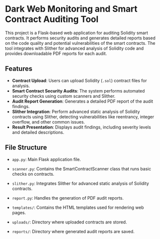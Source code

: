# Dark Web Monitoring and Smart Contract Auditing Tool

This project is a Flask-based web application for auditing Solidity smart contracts. It performs security audits and generates detailed reports based on the code quality and potential vulnerabilities of the smart contracts. The tool integrates with Slither for advanced analysis of Solidity code and provides downloadable PDF reports for each audit.

## Features

- **Contract Upload**: Users can upload Solidity (`.sol`) contract files for analysis.
- **Smart Contract Security Audits**: The system performs automated security checks using custom scanners and Slither.
- **Audit Report Generation**: Generates a detailed PDF report of the audit findings.
- **Slither Integration**: Perform advanced static analysis of Solidity contracts using Slither, detecting vulnerabilities like reentrancy, integer overflow, and other common issues.
- **Result Presentation**: Displays audit findings, including severity levels and detailed descriptions.



## File Structure

- `app.py`: Main Flask application file.

- `scanner.py`: Contains the SmartContractScanner class that runs basic checks on contracts.

- `slither.py`: Integrates Slither for advanced static analysis of Solidity contracts.

- `report.py`: Handles the generation of PDF audit reports.

- `templates/`: Contains the HTML templates used for rendering web pages.

- `uploads/`: Directory where uploaded contracts are stored.

- `reports/`: Directory where generated audit reports are saved.